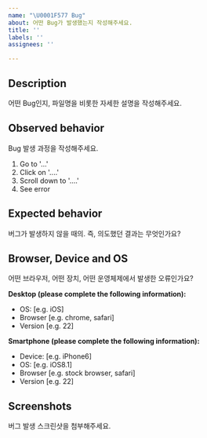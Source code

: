 ```yaml
---
name: "\U0001F577 Bug"
about: 어떤 Bug가 발생했는지 작성해주세요.
title: ''
labels: ''
assignees: ''

---
```


## Description
어떤 Bug인지, 파일명을 비롯한 자세한 설명을 작성해주세요.

## Observed behavior
Bug 발생 과정을 작성해주세요.
1. Go to '...'
2. Click on '....'
3. Scroll down to '....'
4. See error

## Expected behavior
버그가 발생하지 않을 때의. 즉, 의도했던 결과는 무엇인가요?

## Browser, Device and OS
 어떤 브라우저, 어떤 장치, 어떤 운영체제에서 발생한 오류인가요?

**Desktop (please complete the following information):**
 - OS: [e.g. iOS]
 - Browser [e.g. chrome, safari]
 - Version [e.g. 22]

**Smartphone (please complete the following information):**
 - Device: [e.g. iPhone6]
 - OS: [e.g. iOS8.1]
 - Browser [e.g. stock browser, safari]
 - Version [e.g. 22]

## Screenshots
버그 발생 스크린샷을 첨부해주세요.
